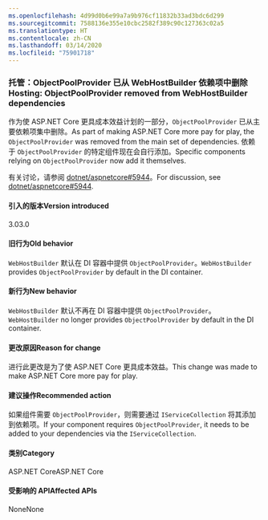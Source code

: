 ```yaml
---
ms.openlocfilehash: 4d99d0b6e99a7a9b976cf11832b33ad3bdc6d299
ms.sourcegitcommit: 7588136e355e10cbc2582f389c90c127363c02a5
ms.translationtype: HT
ms.contentlocale: zh-CN
ms.lasthandoff: 03/14/2020
ms.locfileid: "75901718"
---
```

### <a name="hosting-objectpoolprovider-removed-from-webhostbuilder-dependencies"></a><span data-ttu-id="ad228-101">托管：ObjectPoolProvider 已从 WebHostBuilder 依赖项中删除</span><span class="sxs-lookup"><span data-stu-id="ad228-101">Hosting: ObjectPoolProvider removed from WebHostBuilder dependencies</span></span>

<span data-ttu-id="ad228-102">作为使 ASP.NET Core 更具成本效益计划的一部分，`ObjectPoolProvider` 已从主要依赖项集中删除。</span><span class="sxs-lookup"><span data-stu-id="ad228-102">As part of making ASP.NET Core more pay for play, the `ObjectPoolProvider` was removed from the main set of dependencies.</span></span> <span data-ttu-id="ad228-103">依赖于 `ObjectPoolProvider` 的特定组件现在会自行添加。</span><span class="sxs-lookup"><span data-stu-id="ad228-103">Specific components relying on `ObjectPoolProvider` now add it themselves.</span></span>

<span data-ttu-id="ad228-104">有关讨论，请参阅 [dotnet/aspnetcore#5944](https://github.com/dotnet/aspnetcore/issues/5944)。</span><span class="sxs-lookup"><span data-stu-id="ad228-104">For discussion, see [dotnet/aspnetcore#5944](https://github.com/dotnet/aspnetcore/issues/5944).</span></span>

#### <a name="version-introduced"></a><span data-ttu-id="ad228-105">引入的版本</span><span class="sxs-lookup"><span data-stu-id="ad228-105">Version introduced</span></span>

<span data-ttu-id="ad228-106">3.0</span><span class="sxs-lookup"><span data-stu-id="ad228-106">3.0</span></span>

#### <a name="old-behavior"></a><span data-ttu-id="ad228-107">旧行为</span><span class="sxs-lookup"><span data-stu-id="ad228-107">Old behavior</span></span>

<span data-ttu-id="ad228-108">`WebHostBuilder` 默认在 DI 容器中提供 `ObjectPoolProvider`。</span><span class="sxs-lookup"><span data-stu-id="ad228-108">`WebHostBuilder` provides `ObjectPoolProvider` by default in the DI container.</span></span>

#### <a name="new-behavior"></a><span data-ttu-id="ad228-109">新行为</span><span class="sxs-lookup"><span data-stu-id="ad228-109">New behavior</span></span>

<span data-ttu-id="ad228-110">`WebHostBuilder` 默认不再在 DI 容器中提供 `ObjectPoolProvider`。</span><span class="sxs-lookup"><span data-stu-id="ad228-110">`WebHostBuilder` no longer provides `ObjectPoolProvider` by default in the DI container.</span></span>

#### <a name="reason-for-change"></a><span data-ttu-id="ad228-111">更改原因</span><span class="sxs-lookup"><span data-stu-id="ad228-111">Reason for change</span></span>

<span data-ttu-id="ad228-112">进行此更改是为了使 ASP.NET Core 更具成本效益。</span><span class="sxs-lookup"><span data-stu-id="ad228-112">This change was made to make ASP.NET Core more pay for play.</span></span>

#### <a name="recommended-action"></a><span data-ttu-id="ad228-113">建议操作</span><span class="sxs-lookup"><span data-stu-id="ad228-113">Recommended action</span></span>

<span data-ttu-id="ad228-114">如果组件需要 `ObjectPoolProvider`，则需要通过 `IServiceCollection` 将其添加到依赖项。</span><span class="sxs-lookup"><span data-stu-id="ad228-114">If your component requires `ObjectPoolProvider`, it needs to be added to your dependencies via the `IServiceCollection`.</span></span>

#### <a name="category"></a><span data-ttu-id="ad228-115">类别</span><span class="sxs-lookup"><span data-stu-id="ad228-115">Category</span></span>

<span data-ttu-id="ad228-116">ASP.NET Core</span><span class="sxs-lookup"><span data-stu-id="ad228-116">ASP.NET Core</span></span>

#### <a name="affected-apis"></a><span data-ttu-id="ad228-117">受影响的 API</span><span class="sxs-lookup"><span data-stu-id="ad228-117">Affected APIs</span></span>

<span data-ttu-id="ad228-118">None</span><span class="sxs-lookup"><span data-stu-id="ad228-118">None</span></span>

<!-- 

#### Affected APIs

Not detectable via API analysis

-->
